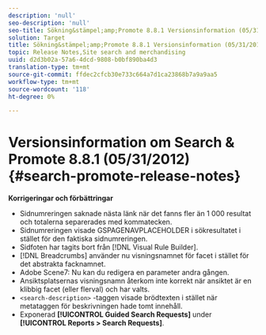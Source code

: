 ```yaml
---
description: 'null'
seo-description: 'null'
seo-title: Sökning&stämpel;amp;Promote 8.8.1 Versionsinformation (05/31/2012)
solution: Target
title: Sökning&stämpel;amp;Promote 8.8.1 Versionsinformation (05/31/2012)
topic: Release Notes,Site search and merchandising
uuid: d2d3b02a-57a6-4dcd-9808-b0bf890ba4d3
translation-type: tm+mt
source-git-commit: ffdec2cfcb30e733c664a7d1ca23868b7a9a9aa5
workflow-type: tm+mt
source-wordcount: '118'
ht-degree: 0%

---
```



# Versionsinformation om Search &amp; Promote 8.8.1 (05/31/2012){#search-promote-release-notes}

**Korrigeringar och förbättringar**

* Sidnumreringen saknade nästa länk när det fanns fler än 1 000 resultat och totalerna separerades med kommatecken.
* Sidnumreringen visade GSPAGENAVPLACEHOLDER i sökresultatet i stället för den faktiska sidnumreringen.
* Sidfoten har tagits bort från [!DNL Visual Rule Builder].
* [!DNL Breadcrumbs] använder nu visningsnamnet för facet i stället för det abstrakta facknamnet.
* Adobe Scene7: Nu kan du redigera en parameter andra gången.
* Ansiktsplatsernas visningsnamn återkom inte korrekt när ansiktet är en klibbig facet (eller flerval) och har valts.
* `<search-description>` -taggen visade brödtexten i stället när metataggen för beskrivningen hade tomt innehåll.
* Exponerad **[!UICONTROL Guided Search Requests]** under **[!UICONTROL Reports > Search Requests]**.

